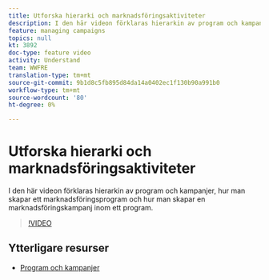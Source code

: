 ```yaml
---
title: Utforska hierarki och marknadsföringsaktiviteter
description: I den här videon förklaras hierarkin av program och kampanjer i Adobe Campaign Standard (ACS), hur man skapar ett marknadsföringsprogram och hur man skapar en marknadsföringskampanj inom ett program.
feature: managing campaigns
topics: null
kt: 3892
doc-type: feature video
activity: Understand
team: WWFRE
translation-type: tm+mt
source-git-commit: 9b1d8c5fb895d84da14a0402ec1f130b90a991b0
workflow-type: tm+mt
source-wordcount: '80'
ht-degree: 0%

---
```



# Utforska hierarki och marknadsföringsaktiviteter

I den här videon förklaras hierarkin av program och kampanjer, hur man skapar ett marknadsföringsprogram och hur man skapar en marknadsföringskampanj inom ett program.

>[!VIDEO](https://video.tv.adobe.com/v/18465?quality=12)

## Ytterligare resurser

* [Program och kampanjer](https://docs.adobe.com/content/help/en/campaign-standard/using/getting-started/marketing-plans/programs-and-campaigns.html)
